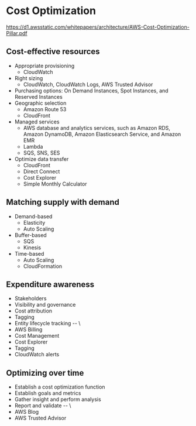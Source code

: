 # Cost Optimization
https://d1.awsstatic.com/whitepapers/architecture/AWS-Cost-Optimization-Pillar.pdf

## Cost-effective resources
- Appropriate provisioning
  - CloudWatch
- Right sizing
  - CloudWatch, CloudWatch Logs, AWS Trusted Advisor
- Purchasing options: On Demand Instances, Spot Instances, and Reserved Instances
- Geographic selection
  - Amazon Route 53
  - CloudFront
- Managed services
  - AWS database and analytics services, such as Amazon RDS, Amazon DynamoDB, Amazon Elasticsearch Service, and Amazon EMR
  - Lambda
  - SQS, SNS, SES
- Optimize data transfer
  - CloudFront
  - Direct Connect
  - Cost Explorer
  -  Simple Monthly Calculator

## Matching supply with demand
- Demand-based
  - Elasticity
  - Auto Scaling
- Buffer-based
  - SQS
  - Kinesis
- Time-based
  - Auto Scaling
  - CloudFormation

## Expenditure awareness
- Stakeholders
- Visibility and governance
- Cost attribution
- Tagging
- Entity lifecycle tracking
--  \
- AWS Billing
- Cost Management
- Cost Explorer
- Tagging
- CloudWatch alerts

## Optimizing over time
- Establish a cost optimization function
- Establish goals and metrics
- Gather insight and perform analysis
- Report and validate
--  \
- AWS Blog
- AWS Trusted Advisor
